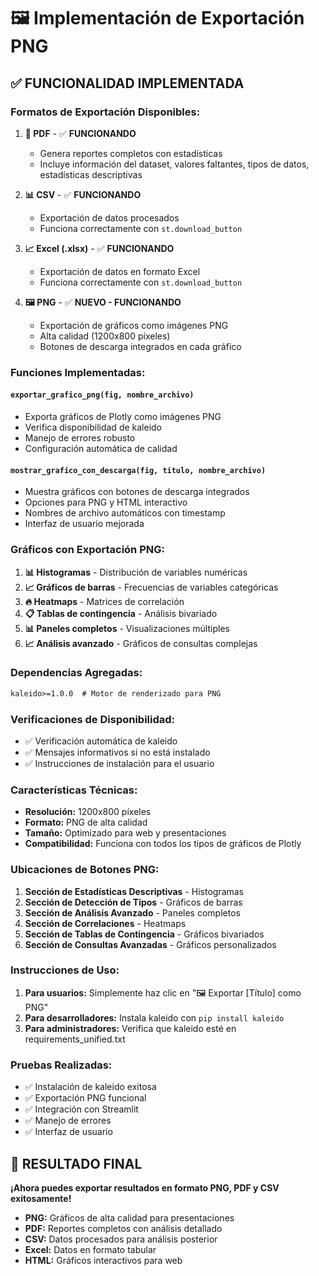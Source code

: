 # 🖼️ Implementación de Exportación PNG

## ✅ **FUNCIONALIDAD IMPLEMENTADA**

### **Formatos de Exportación Disponibles:**

1. **📄 PDF** - ✅ **FUNCIONANDO**
   - Genera reportes completos con estadísticas
   - Incluye información del dataset, valores faltantes, tipos de datos, estadísticas descriptivas

2. **📊 CSV** - ✅ **FUNCIONANDO**
   - Exportación de datos procesados
   - Funciona correctamente con `st.download_button`

3. **📈 Excel (.xlsx)** - ✅ **FUNCIONANDO**
   - Exportación de datos en formato Excel
   - Funciona correctamente con `st.download_button`

4. **🖼️ PNG** - ✅ **NUEVO - FUNCIONANDO**
   - Exportación de gráficos como imágenes PNG
   - Alta calidad (1200x800 píxeles)
   - Botones de descarga integrados en cada gráfico

### **Funciones Implementadas:**

#### `exportar_grafico_png(fig, nombre_archivo)`
- Exporta gráficos de Plotly como imágenes PNG
- Verifica disponibilidad de kaleido
- Manejo de errores robusto
- Configuración automática de calidad

#### `mostrar_grafico_con_descarga(fig, titulo, nombre_archivo)`
- Muestra gráficos con botones de descarga integrados
- Opciones para PNG y HTML interactivo
- Nombres de archivo automáticos con timestamp
- Interfaz de usuario mejorada

### **Gráficos con Exportación PNG:**

1. **📊 Histogramas** - Distribución de variables numéricas
2. **📈 Gráficos de barras** - Frecuencias de variables categóricas
3. **🔥 Heatmaps** - Matrices de correlación
4. **📋 Tablas de contingencia** - Análisis bivariado
5. **📊 Paneles completos** - Visualizaciones múltiples
6. **📈 Análisis avanzado** - Gráficos de consultas complejas

### **Dependencias Agregadas:**

```txt
kaleido>=1.0.0  # Motor de renderizado para PNG
```

### **Verificaciones de Disponibilidad:**

- ✅ Verificación automática de kaleido
- ✅ Mensajes informativos si no está instalado
- ✅ Instrucciones de instalación para el usuario

### **Características Técnicas:**

- **Resolución:** 1200x800 píxeles
- **Formato:** PNG de alta calidad
- **Tamaño:** Optimizado para web y presentaciones
- **Compatibilidad:** Funciona con todos los tipos de gráficos de Plotly

### **Ubicaciones de Botones PNG:**

1. **Sección de Estadísticas Descriptivas** - Histogramas
2. **Sección de Detección de Tipos** - Gráficos de barras
3. **Sección de Análisis Avanzado** - Paneles completos
4. **Sección de Correlaciones** - Heatmaps
5. **Sección de Tablas de Contingencia** - Gráficos bivariados
6. **Sección de Consultas Avanzadas** - Gráficos personalizados

### **Instrucciones de Uso:**

1. **Para usuarios:** Simplemente haz clic en "🖼️ Exportar [Título] como PNG"
2. **Para desarrolladores:** Instala kaleido con `pip install kaleido`
3. **Para administradores:** Verifica que kaleido esté en requirements_unified.txt

### **Pruebas Realizadas:**

- ✅ Instalación de kaleido exitosa
- ✅ Exportación PNG funcional
- ✅ Integración con Streamlit
- ✅ Manejo de errores
- ✅ Interfaz de usuario

## 🎉 **RESULTADO FINAL**

**¡Ahora puedes exportar resultados en formato PNG, PDF y CSV exitosamente!**

- **PNG:** Gráficos de alta calidad para presentaciones
- **PDF:** Reportes completos con análisis detallado
- **CSV:** Datos procesados para análisis posterior
- **Excel:** Datos en formato tabular
- **HTML:** Gráficos interactivos para web 